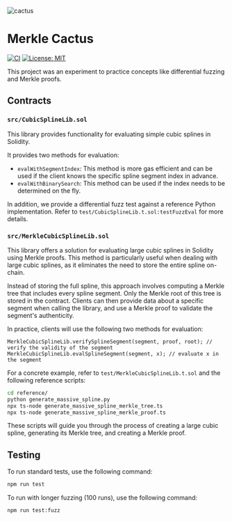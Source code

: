 
![cactus](https://github.com/coastalism/merkle-cactus/assets/47015872/3aad4fc2-3bb7-44ae-9419-b6ddf049d0e6)

# Merkle Cactus

[![CI](https://img.shields.io/github/actions/workflow/status/GabrielBianconi/solidity-splines/test.yml?branch=main&label=build)](https://img.shields.io/github/actions/workflow/status/GabrielBianconi/solidity-splines/test.yml?branch=main&label=build)
[![License: MIT](https://img.shields.io/badge/License-MIT-brightgreen.svg)](https://github.com/GabrielBianconi/solidity-splines/blob/main/LICENSE)

This project was an experiment to practice concepts like differential fuzzing and Merkle proofs.

## Contracts

### `src/CubicSplineLib.sol`

This library provides functionality for evaluating simple cubic splines in Solidity.

It provides two methods for evaluation:

- `evalWithSegmentIndex`: This method is more gas efficient and can be used if the client knows the specific spline segment index in advance.
- `evalWithBinarySearch`: This method can be used if the index needs to be determined on the fly.

In addition, we provide a differential fuzz test against a reference Python implementation. Refer to `test/CubicSplineLib.t.sol:testFuzzEval` for more details.

### `src/MerkleCubicSplineLib.sol`

This library offers a solution for evaluating large cubic splines in Solidity using Merkle proofs. This method is particularly useful when dealing with large cubic splines, as it eliminates the need to store the entire spline on-chain.

Instead of storing the full spline, this approach involves computing a Merkle tree that includes every spline segment. Only the Merkle root of this tree is stored in the contract. Clients can then provide data about a specific segment when calling the library, and use a Merkle proof to validate the segment's authenticity.

In practice, clients will use the following two methods for evaluation:

```solidity
MerkleCubicSplineLib.verifySplineSegment(segment, proof, root); // verify the validity of the segment
MerkleCubicSplineLib.evalSplineSegment(segment, x); // evaluate x in the segment
```

For a concrete example, refer to `test/MerkleCubicSplineLib.t.sol` and the following reference scripts:

```sh
cd reference/
python generate_massive_spline.py
npx ts-node generate_massive_spline_merkle_tree.ts
npx ts-node generate_massive_spline_merkle_proof.ts
```

These scripts will guide you through the process of creating a large cubic spline, generating its Merkle tree, and creating a Merkle proof.

## Testing

To run standard tests, use the following command:

```sh
npm run test
```

To run with longer fuzzing (100 runs), use the following command:

```sh
npm run test:fuzz
```
